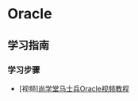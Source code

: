 # Oracle

## 学习指南

### 学习步骤

* [视频][尚学堂马士兵Oracle视频教程](http://study.163.com/course/introduction/344012.htm#/courseDetail)
